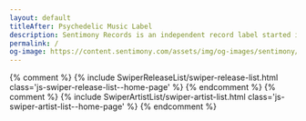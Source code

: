 ```yaml
---
layout: default
titleAfter: Psychedelic Music Label
description: Sentimony Records is an independent record label started in Kyiv, Ukraine during the autumn 2006 by Ihor Orlovskyi also known as Irukanji. The main label's mission is to contribute the growth of the psychedelic chillout and trance scenes.
permalink: /
og-image: https://content.sentimony.com/assets/img/og-images/sentimony/home.jpg
---
```


<hero></hero>
<swiper-release-list modificator="js-swiper-release-list--home-page"></swiper-release-list>
{% comment %}
{% include SwiperReleaseList/swiper-release-list.html class='js-swiper-release-list--home-page' %}
{% endcomment %}
<about></about>
<swiper-artist-list modificator="js-swiper-artist-list--home-page"></swiper-artist-list>
{% comment %}
{% include SwiperArtistList/swiper-artist-list.html class='js-swiper-artist-list--home-page' %}
{% endcomment %}
